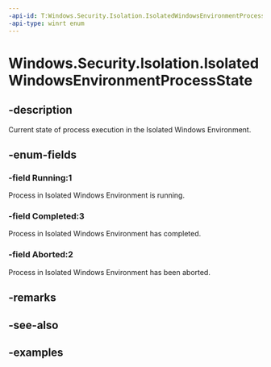 ```yaml
---
-api-id: T:Windows.Security.Isolation.IsolatedWindowsEnvironmentProcessState
-api-type: winrt enum
---
```


<!-- Enumeration syntax.
public enum IsolatedWindowsEnvironmentProcessState : int 
-->

# Windows.Security.Isolation.IsolatedWindowsEnvironmentProcessState

## -description
Current state of process execution in the Isolated Windows Environment.
## -enum-fields
### -field Running:1
Process in Isolated Windows Environment is running.
### -field Completed:3
Process in Isolated Windows Environment has completed.
### -field Aborted:2
Process in Isolated Windows Environment has been aborted.
## -remarks

## -see-also

## -examples

